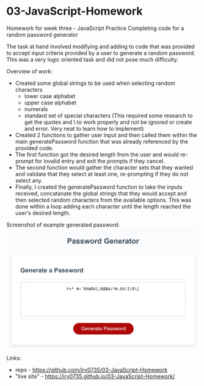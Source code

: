 # 03-JavaScript-Homework
Homework for week three - JavaScript Practice
Completing code for a random password generator

The task at hand involved modifying and adding to code that was provided to accept input criteria provided by a user to generate a random password. This was a very logic oriented task and did not pose much difficulty. 

Overview of work: 
* Created some global strings to be used when selecting random characters
    * lower case alphabet
    * upper case alphabet
    * numerals
    * standard set of special characters (This required some research to get the quotes and \ to work properly and not be ignored or create and error. Very neat to learn how to implement)
* Created 2 functions to gather user input and then called them within the main generatePassword function that was already referenced by the provided code. 
* The first function got the desired length from the user and would re-prompt for invalid entry and exit the prompts if they cancel.
* The second function would gather the character sets that they wanted and validate that they select at least one, re-prompting if they do not select any. 
* Finally, I created the generatePassword function to take the inputs received, concatanate the global strings that they would accept and then selected random characters from the available options. This was done within a loop adding each character until the length reached the user's desired length. 

Screenshot of example generated password: 
![Password with 30 characters, uppercase and special only.](passwordExample.png)

Links: 
* repo - https://github.com/irv0735/03-JavaScript-Homework
* "live site" - https://irv0735.github.io/03-JavaScript-Homework/